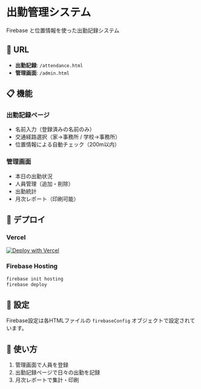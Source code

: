 # 出勤管理システム

Firebase と位置情報を使った出勤記録システム

## 🔗 URL

- **出勤記録**: `/attendance.html`
- **管理画面**: `/admin.html`

## 📋 機能

### 出勤記録ページ
- 名前入力（登録済みの名前のみ）
- 交通経路選択（家→事務所 / 学校→事務所）
- 位置情報による自動チェック（200m以内）

### 管理画面
- 本日の出勤状況
- 人員管理（追加・削除）
- 出勤統計
- 月次レポート（印刷可能）

## 🚀 デプロイ

### Vercel
[![Deploy with Vercel](https://vercel.com/button)](https://vercel.com/new/clone)

### Firebase Hosting
```bash
firebase init hosting
firebase deploy
```

## 🔧 設定

Firebase設定は各HTMLファイルの `firebaseConfig` オブジェクトで設定されています。

## 📱 使い方

1. 管理画面で人員を登録
2. 出勤記録ページで日々の出勤を記録
3. 月次レポートで集計・印刷


